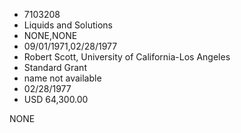 * 7103208
* Liquids and Solutions
* NONE,NONE
* 09/01/1971,02/28/1977
* Robert Scott, University of California-Los Angeles
* Standard Grant
*   name not available
* 02/28/1977
* USD 64,300.00

NONE